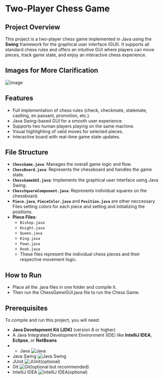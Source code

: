 # **Two-Player Chess Game**

## **Project Overview**
This project is a two-player chess game implemented in Java using the **Swing** framework for the graphical user interface (GUI). It supports all standard chess rules and offers an intuitive GUI where players can move pieces, track game state, and enjoy an interactive chess experience.

## Images for More Clarification

![image](https://github.com/user-attachments/assets/9aa1216f-1ac7-42e0-b3f3-ae6704ebdef9)

## **Features**
- Full implementation of chess rules (check, checkmate, stalemate, castling, en passant, promotion, etc.).
- Java Swing-based GUI for a smooth user experience.
- Supports two human players playing on the same machine.
- Visual highlighting of valid moves for selected pieces.
- Interactive board with real-time game state updates.
  
## **File Structure**
- **`ChessGame.java`**: Manages the overall game logic and flow.
- **`ChessBoard.java`**: Represents the chessboard and handles the game state.
- **`ChessGameGUI.java`**: Implements the graphical user interface using Java Swing.
- **`ChessSquareComponent.java`**: Represents individual squares on the chessboard.
- **`Piece.java`**, **`PieceColor.java`** and **`Position.java`** are other neccessary Files setting colors for each piece and setting and initializing the positions.
- **Piece Files**:
  - `Bishop.java`
  - `Knight.java`
  - `Queen.java`
  - `King.java`
  - `Pawn.java`
  - `Rook.java`
  - These files represent the individual chess pieces and their respective movement logic.
 
## **How to Run**
- Place all the .java files in one folder and compile it.
- Then run the ChessGameGUI.java file to run the Chess Game.

## **Prerequisites**
To compile and run this project, you will need:
- **Java Development Kit (JDK)** (version 8 or higher)
- A Java Integrated Development Environment (IDE) like **IntelliJ IDEA**, **Eclipse**, or **NetBeans**
- - Java ![Java](https://img.shields.io/badge/Java-007396?style=for-the-badge&logo=java&logoColor=white)
- Java Swing ![Java Swing](https://img.shields.io/badge/Java_Swing-5382a1?style=for-the-badge&logo=java&logoColor=white)
- JUnit ![JUnit](https://img.shields.io/badge/JUnit-25A162?style=for-the-badge&logo=junit5&logoColor=white)(optional)
- Git ![Git](https://img.shields.io/badge/Git-F05032?style=for-the-badge&logo=git&logoColor=white)(optional but recommended)
- IntelliJ IDEA ![IntelliJ IDEA](https://img.shields.io/badge/IntelliJ_IDEA-000000?style=for-the-badge&logo=intellij-idea&logoColor=white)(optional)


